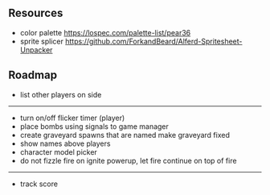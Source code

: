 ## Resources
- color palette
https://lospec.com/palette-list/pear36
- sprite splicer
https://github.com/ForkandBeard/Alferd-Spritesheet-Unpacker

## Roadmap
- list other players on side 
------------------------------
- turn on/off flicker timer (player)
- place bombs using signals to game manager 
- create graveyard spawns that are named
    make graveyard fixed
- show names above players
- character model picker
- do not fizzle fire on ignite powerup, let fire continue on top of fire
------------------------------
- track score